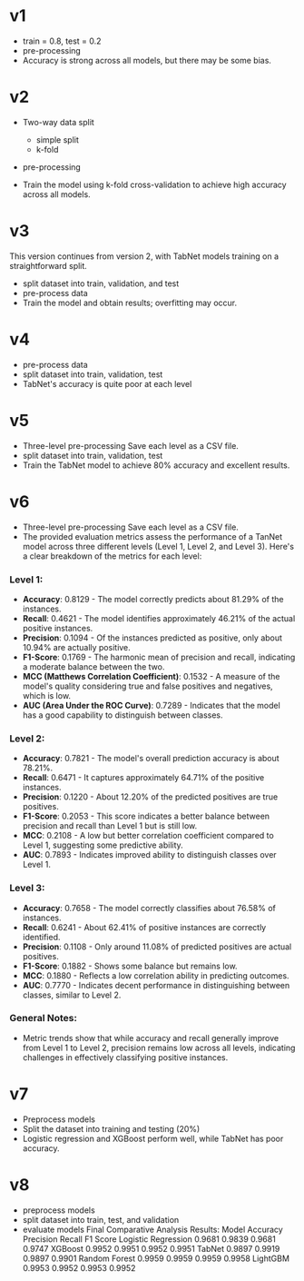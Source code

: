 # v1
- train = 0.8, test = 0.2
- pre-processing
- Accuracy is strong across all models, but there may be some bias.

# v2
- Two-way data split
    - simple split
    - k-fold

- pre-processing
- Train the model using k-fold cross-validation to achieve high accuracy across all models.

# v3
This version continues from version 2, with TabNet models training on a straightforward split.

- split dataset into train, validation, and test
- pre-process data
- Train the model and obtain results; overfitting may occur.
  
# v4 
- pre-process data
- split dataset into train, validation, test
- TabNet's accuracy is quite poor at each level

# v5
- Three-level pre-processing
Save each level as a CSV file.
- split dataset into train, validation, test
- Train the TabNet model to achieve 80% accuracy and excellent results.

# v6
- Three-level pre-processing
Save each level as a CSV file.
- The provided evaluation metrics assess the performance of a TanNet model across three different levels (Level 1, Level 2, and Level 3). Here's a clear breakdown of the metrics for each level:

### Level 1:
- **Accuracy**: 0.8129 - The model correctly predicts about 81.29% of the instances.
- **Recall**: 0.4621 - The model identifies approximately 46.21% of the actual positive instances.
- **Precision**: 0.1094 - Of the instances predicted as positive, only about 10.94% are actually positive.
- **F1-Score**: 0.1769 - The harmonic mean of precision and recall, indicating a moderate balance between the two.
- **MCC (Matthews Correlation Coefficient)**: 0.1532 - A measure of the model's quality considering true and false positives and negatives, which is low.
- **AUC (Area Under the ROC Curve)**: 0.7289 - Indicates that the model has a good capability to distinguish between classes.

### Level 2:
- **Accuracy**: 0.7821 - The model's overall prediction accuracy is about 78.21%.
- **Recall**: 0.6471 - It captures approximately 64.71% of the positive instances.
- **Precision**: 0.1220 - About 12.20% of the predicted positives are true positives.
- **F1-Score**: 0.2053 - This score indicates a better balance between precision and recall than Level 1 but is still low.
- **MCC**: 0.2108 - A low but better correlation coefficient compared to Level 1, suggesting some predictive ability.
- **AUC**: 0.7893 - Indicates improved ability to distinguish classes over Level 1.

### Level 3:
- **Accuracy**: 0.7658 - The model correctly classifies about 76.58% of instances.
- **Recall**: 0.6241 - About 62.41% of positive instances are correctly identified.
- **Precision**: 0.1108 - Only around 11.08% of predicted positives are actual positives.
- **F1-Score**: 0.1882 - Shows some balance but remains low.
- **MCC**: 0.1880 - Reflects a low correlation ability in predicting outcomes.
- **AUC**: 0.7770 - Indicates decent performance in distinguishing between classes, similar to Level 2.

### General Notes:

- Metric trends show that while accuracy and recall generally improve from Level 1 to Level 2, precision remains low across all levels, indicating challenges in effectively classifying positive instances.


# v7
- Preprocess models  
- Split the dataset into training and testing (20%)  
- Logistic regression and XGBoost perform well, while TabNet has poor accuracy.

# v8
- preprocess models
- split dataset into train, test, and validation
- evaluate models
Final Comparative Analysis Results:
Model               Accuracy   Precision   Recall   F1 Score
Logistic Regression 0.9681     0.9839      0.9681   0.9747
XGBoost            0.9952     0.9951      0.9952   0.9951
TabNet             0.9897     0.9919      0.9897   0.9901
Random Forest      0.9959     0.9959      0.9959   0.9958
LightGBM          0.9953     0.9952      0.9953   0.9952
